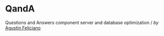 # QandA
Questions and Answers component server and database optimization /
*by*\
[Agustin Feliciano](https://github.com/gusfel)

